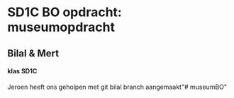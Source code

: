 # SD1C BO opdracht: museumopdracht

## Bilal & Mert
#### klas SD1C

Jeroen heeft ons geholpen met git
bilal branch aangemaakt"# museumBO" 

